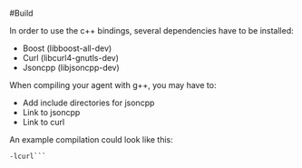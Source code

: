 #Build

In order to use the c++ bindings, several dependencies have to be installed:
- Boost (libboost-all-dev)
- Curl (libcurl4-gnutls-dev)
- Jsoncpp (libjsoncpp-dev)

When compiling your agent with g++, you may have to:
- Add include directories for jsoncpp
- Link to jsoncpp
- Link to curl

An example compilation could look like this:
```g++ random_agent.cpp gym_bindings.cpp -I/usr/include/jsoncpp -ljsoncpp
-lcurl```
